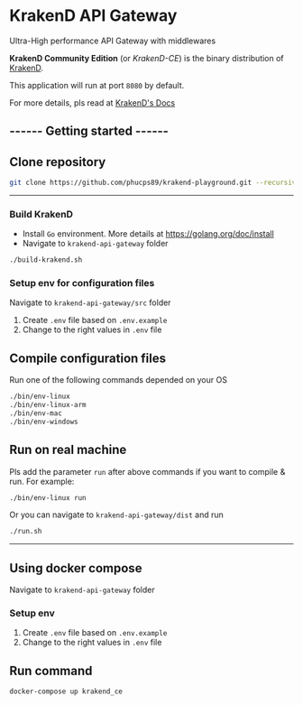 # KrakenD API Gateway

Ultra-High performance API Gateway with middlewares

**KrakenD Community Edition** (or *KrakenD-CE*) is the binary distribution of [KrakenD](http://www.krakend.io).

This application will run at port `8080` by default.

For more details, pls read at [KrakenD's Docs](https://www.krakend.io/docs/overview/introduction/)

## ------ Getting started ------

## Clone repository
```bash
git clone https://github.com/phucps89/krakend-playground.git --recursive krakend-api-gateway
```

----------

### Build KrakenD
* Install `Go` environment. More details at [https://golang.org/doc/install ](https://golang.org/doc/install)
* Navigate to `krakend-api-gateway` folder
```bash
./build-krakend.sh
```

### Setup env for configuration files
Navigate to `krakend-api-gateway/src` folder
1. Create `.env` file based on `.env.example` 
2. Change to the right values in `.env` file

## Compile configuration files
Run one of the following commands depended on your OS
```bash
./bin/env-linux
./bin/env-linux-arm
./bin/env-mac
./bin/env-windows
``` 

## Run on real machine

Pls add the parameter `run` after above commands if you want to compile & run.
For example:
```bash
./bin/env-linux run
```
Or you can navigate to `krakend-api-gateway/dist` and run
```bash
./run.sh
```

----------

## Using docker compose
Navigate to `krakend-api-gateway` folder
### Setup env
1. Create `.env` file based on `.env.example` 
2. Change to the right values in `.env` file

## Run command
```bash
docker-compose up krakend_ce
```